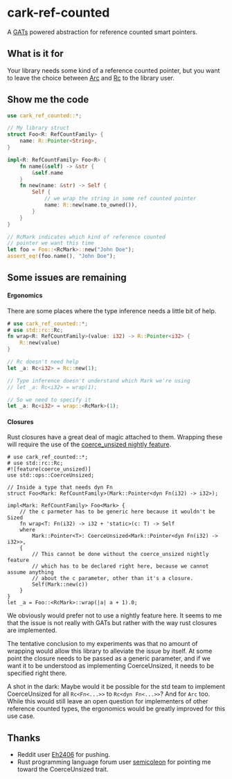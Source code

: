 # cark-ref-counted

A [GATs](https://blog.rust-lang.org/2022/10/28/gats-stabilization.html) powered abstraction for reference counted smart pointers.

## What is it for

Your library needs some kind of a reference counted pointer, but you want to leave the choice between [Arc](https://doc.rust-lang.org/std/sync/struct.Arc.html) and [Rc](https://doc.rust-lang.org/std/rc/struct.Rc.html) to the library user.

## Show me the code

```rust
use cark_ref_counted::*;

// My library struct
struct Foo<R: RefCountFamily> {
    name: R::Pointer<String>,
}

impl<R: RefCountFamily> Foo<R> {
    fn name(&self) -> &str {
        &self.name
    }
    fn new(name: &str) -> Self {
        Self {
            // we wrap the string in some ref counted pointer
            name: R::new(name.to_owned()),
        }
    }
}

// RcMark indicates which kind of reference counted 
// pointer we want this time
let foo = Foo::<RcMark>::new("John Doe");
assert_eq!(foo.name(), "John Doe");
```

## Some issues are remaining

#### Ergonomics

There are some places where the type inference needs a little bit of help.

```rust
# use cark_ref_counted::*;
# use std::rc::Rc;
fn wrap<R: RefCountFamily>(value: i32) -> R::Pointer<i32> {
    R::new(value)
}

// Rc doesn't need help
let _a: Rc<i32> = Rc::new(1);

// Type inference doesn't understand which Mark we're using
// let _a: Rc<i32> = wrap(1);

// So we need to specify it
let _a: Rc<i32> = wrap::<RcMark>(1);
```

#### Closures

Rust closures have a great deal of magic attached to them. Wrapping these will require the use of the [coerce_unsized nightly feature](https://doc.rust-lang.org/std/ops/trait.CoerceUnsized.html).

```ignore
# use cark_ref_counted::*;
# use std::rc::Rc;
#![feature(coerce_unsized)]
use std::ops::CoerceUnsized;

// Inside a type that needs dyn Fn
struct Foo<Mark: RefCountFamily>(Mark::Pointer<dyn Fn(i32) -> i32>);

impl<Mark: RefCountFamily> Foo<Mark> {
    // the c parmeter has to be generic here because it wouldn't be Sized
    fn wrap<T: Fn(i32) -> i32 + 'static>(c: T) -> Self
    where
        Mark::Pointer<T>: CoerceUnsized<Mark::Pointer<dyn Fn(i32) -> i32>>,
    {
        // This cannot be done without the coerce_unsized nightly feature
        // which has to be declared right here, because we cannot assume anything
        // about the c parameter, other than it's a closure.
        Self(Mark::new(c))
    }
}
let _a = Foo::<RcMark>::wrap(|a| a + 1).0;

```

We obviously would prefer not to use a nightly feature here. It seems to me that the issue 
is not really with GATs but rather with the way rust closures are implemented.

The tentative conclusion to my experiments was that no amount of wrapping would allow this library to alleviate the issue by itself. At some point the closure needs to be passed as a generic parameter, and if we want it to be understood as implementing CoerceUnsized, it needs to be specified right there.

A shot in the dark: Maybe would it be possible for the std team to implement CoerceUnsized for all `Rc<Fn<...>>` to `Rc<dyn Fn<...>>`? And for `Arc` too. While this would still leave an open question for implementers of other reference counted types, the ergonomics would be greatly improved for this use case.

## Thanks

- Reddit user [Eh2406](https://www.reddit.com/user/Eh2406) for pushing.
- Rust programming language forum user [semicoleon](https://users.rust-lang.org/u/semicoleon) for pointing me toward the CoerceUnsized trait.


